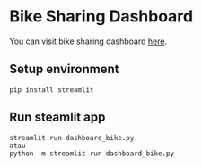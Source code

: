 # Bike Sharing Dashboard 
You can visit bike sharing dashboard [here]([https://www.contoh.com](https://data-analytics-projects-8cykappuehiqmquvdqppts3.streamlit.app/)).


## Setup environment
```
pip install streamlit
```

## Run steamlit app
```
streamlit run dashboard_bike.py
atau
python -m streamlit run dashboard_bike.py
```

